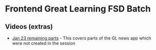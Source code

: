# Frontend Great Learning FSD Batch

## Videos (extras)
- [Jan 23 remaining parts](https://great-learning.s3.ap-south-1.amazonaws.com/frontend-jan-apr-2022/jan-23-gl-news-website-remaining.mp4) - This covers parts of the GL news app which were not created in the session